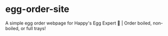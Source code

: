 # egg-order-site
A simple egg order webpage for Happy's Egg Expert 🥚 | Order boiled, non-boiled, or full trays!
